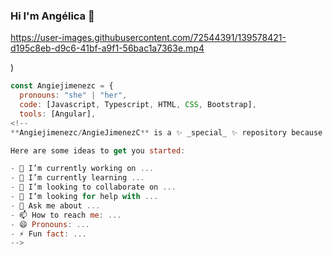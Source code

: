 ### Hi I'm Angélica 👋
https://user-images.githubusercontent.com/72544391/139578421-d195c8eb-d9c6-41bf-a9f1-56bac1a7363e.mp4

)
```javascript
const Angiejimenezc = {
  pronouns: "she" | "her",
  code: [Javascript, Typescript, HTML, CSS, Bootstrap],
  tools: [Angular],
<!--
**Angiejimenezc/AngieJimenezC** is a ✨ _special_ ✨ repository because its `README.md` (this file) appears on your GitHub profile.

Here are some ideas to get you started:

- 🔭 I’m currently working on ...
- 🌱 I’m currently learning ...
- 👯 I’m looking to collaborate on ...
- 🤔 I’m looking for help with ...
- 💬 Ask me about ...
- 📫 How to reach me: ...
- 😄 Pronouns: ...
- ⚡ Fun fact: ...
-->
